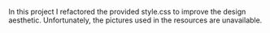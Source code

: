 In this project I refactored the provided style.css to improve the design aesthetic. Unfortunately, the pictures used in the resources are unavailable.